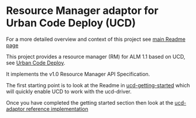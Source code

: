 # Resource Manager adaptor for Urban Code Deploy (UCD)
For a more detailed overview and context of this project see [main Readme page]( https://github.com/IBM/open-source-service-lifecycle-mgmt/README.md)

This project provides a resource manager (RM) for ALM 1.1 based on UCD, see [Urban Code Deploy](https://developer.ibm.com/urbancode/products/urbancode-deploy/).


It implements the v1.0 Resource Manager API Specification.

The first starting point is to look at the Readme in [ucd-getting-started](./ucd-getting-started/README.md) which will quickly enable UCD to work with the ucd-driver.

Once you have completed the getting started section then look at the [ucd-adaptor reference implementation](./ucd-adaptor/README.md)
